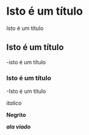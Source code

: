 # Isto é um título 
Isto é um título

## Isto é um título    
-isto é um título

### Isto é um título
-Isto é um título


*italico*


**Negrito**

***ala viado***
